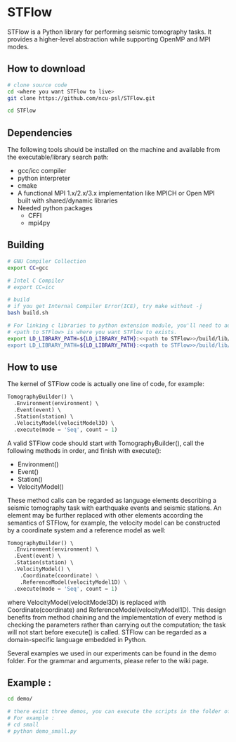 # STFlow
STFlow is a Python library for performing seismic tomography tasks. It provides a higher-level abstraction while supporting OpenMP and MPI modes. 

## How to download
```bash
# clone source code
cd <where you want STFlow to live>
git clone https://github.com/ncu-psl/STFlow.git

cd STFlow
```
## Dependencies
The following tools should be installed on the machine and available from the executable/library search path:
* gcc/icc compiler
* python interpreter
* cmake
* A functional MPI 1.x/2.x/3.x implementation like MPICH or Open MPI built with shared/dynamic libraries
* Needed python packages
  * CFFI
  * mpi4py


## Building
```bash
# GNU Compiler Collection
export CC=gcc

# Intel C Compiler
# export CC=icc

# build
# if you get Internal Compiler Error(ICE), try make without -j
bash build.sh

# For linking c libraries to python extension module, you'll need to add path of libraries to LD_LIBRARY_PATH.
# <path to STFlow> is where you want STFlow to exists. 
export LD_LIBRARY_PATH=${LD_LIBRARY_PATH}:<<path to STFlow>>/build/lib/common
export LD_LIBRARY_PATH=${LD_LIBRARY_PATH}:<<path to STFlow>>/build/lib/FDtomo

```

## How to use
The kernel of STFlow code is actually one line of code, for example:
```python
TomographyBuilder() \  
  .Environment(environment) \  
  .Event(event) \  
  .Station(station) \  
  .VelocityModel(velocitModel3D) \  
  .execute(mode = 'Seq', count = 1)   

```
A valid STFlow code should start with TomographyBuilder(), call the following methods in order, and finish with execute():
* Environment() 
* Event() 
* Station() 
* VelocityModel()

These method calls can be regarded as language elements describing a seismic tomography task with earthquake events and seismic stations.
An element may be further replaced with other elements according the semantics of STFlow, for example, the velocity model can be constructed by a coordinate system and a reference model as well:
```python
TomographyBuilder() \  
  .Environment(environment) \  
  .Event(event) \  
  .Station(station) \  
  .VelocityModel() \  
    .Coordinate(coordinate) \
    .ReferenceModel(velocityModel1D) \
  .execute(mode = 'Seq', count = 1)   

```
where VelocityModel(velocitModel3D) is replaced with Coordinate(coordinate) and ReferenceModel(velocityModel1D).
This design benefits from method chaining and the implementation of every method is checking the parameters rather than carrying out the computation; the task will not start before execute() is called. STFlow can be regarded as a domain-specific language embedded in Python.

Several examples we used in our experiments can be found in the demo folder. For the grammar and arguments, please refer to the wiki page.

## Example :

```sh
cd demo/

# there exist three demos, you can execute the scripts in the folder of different examples.
# For example :
# cd small
# python demo_small.py

```
